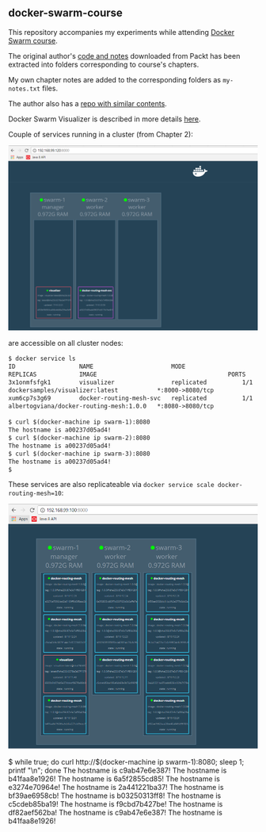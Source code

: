 ## docker-swarm-course

This repository accompanies my experiments while attending [Docker Swarm course](https://www.safaribooksonline.com/library/view/docker-swarm/9781788398251/). 

The original author's [code and notes](https://github.com/excelsiorsoft/docker-swarm-course/blob/master/V08278_Code.zip) downloaded from Packt has been extracted into folders corresponding to course's chapters.

My own chapter notes are added to the corresponding folders as `my-notes.txt` files.

The author also has a [repo with similar contents](https://github.com/albertogviana/docker-swarm-presentation).

Docker Swarm Visualizer is described in more details [here](https://github.com/dockersamples/docker-swarm-visualizer).

Couple of services running in a cluster (from Chapter 2): 

![](https://github.com/excelsiorsoft/docker-swarm-course/blob/master/chapter-2/services-deployed-in-a-swarm.PNG)

are accessible on all cluster nodes:
```
$ docker service ls
ID                  NAME                      MODE                REPLICAS            IMAGE                                     PORTS
3x1onmfsfgk1        visualizer                replicated          1/1                 dockersamples/visualizer:latest           *:8000->8080/tcp
xum6cp7s3g69        docker-routing-mesh-svc   replicated          1/1                 albertogviana/docker-routing-mesh:1.0.0   *:8080->8080/tcp

$ curl $(docker-machine ip swarm-1):8080
The hostname is a00237d05ad4!
$ curl $(docker-machine ip swarm-2):8080
The hostname is a00237d05ad4!
$ curl $(docker-machine ip swarm-3):8080
The hostname is a00237d05ad4!
$
```
These services are also replicateable via `docker service scale docker-routing-mesh=10`:

![](https://github.com/excelsiorsoft/docker-swarm-course/blob/master/chapter-2/replicated%20services.PNG)

$ while true; do curl http://$(docker-machine ip swarm-1):8080; sleep 1; printf "\n"; done
The hostname is c9ab47e6e387!
The hostname is b41faa8e1926!
The hostname is 6a5f2855cd85!
The hostname is e3274e70964e!
The hostname is 2a441221ba37!
The hostname is bf39ae6958cb!
The hostname is b03250313ff8!
The hostname is c5cdeb85ba19!
The hostname is f9cbd7b427be!
The hostname is df82aef562ba!
The hostname is c9ab47e6e387!
The hostname is b41faa8e1926!
